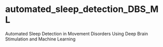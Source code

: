 # automated_sleep_detection_DBS_ML
Automated Sleep Detection in Movement Disorders Using Deep Brain Stimulation and Machine Learning
